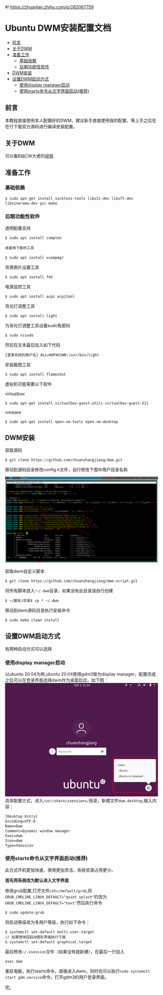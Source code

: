 #! https://zhuanlan.zhihu.com/p/262067759
# Ubuntu DWM安装配置文档

- [前言](#前言)
- [关于DWM](#关于dwm)
- [准备工作](#准备工作)
  - [基础依赖](#基础依赖)
  - [后期功能性软件](#后期功能性软件)
- [DWM安装](#dwm安装)
- [设置DWM启动方式](#设置dwm启动方式)
  - [使用display manager启动](#使用display-manager启动)
  - [使用startx命令从文字界面启动(推荐)](#使用startx命令从文字界面启动推荐)
## 前言
本教程直接使用本人配置好的DWM，建议新手直接使用我的配置，等上手之后在在行下载官方源码进行编译安装配置。
## 关于DWM
可以看B站CW大佬的[视频](https://www.bilibili.com/video/BV11J411t7RY)
## 准备工作
### 基础依赖
```
$ sudo apt-get install suckless-tools libx11-dev libxft-dev libxinerama-dev gcc make
```
### 后期功能性软件
透明配置支持
```
$ sudo apt install compton

或者用下面的工具

$ sudo apt install xcompmgr
```

背景图片设置工具
```
$ sudo apt install feh
```
电源监控工具
```
$ sudo apt install acpi acpitool
```
背光灯调整工具
```
$ sudo apt install light
```
为背光灯调整工具设置sudo免密码
```
$ sudo visudo
```
然后在文本最后加入如下代码
```
{登录系统的用户名} ALL=NOPASSWD:/usr/bin/light
```
安装截图工具
```
$ sudo apt install flameshot
```
虚拟机可能需要以下软件

virtualbox
```
$ sudo apt-get install virtualbox-guest-utils virtualbox-guest-X11
```
vmware
```
$ sudo apt-get install open-vm-tools open-vm-desktop
```
## DWM安装

获取源码
```
$ git clone https://github.com/chuanzhangjiang/dwm.git
```
移动到源码目录修改config.h文件，自行修改下图中用户目录名称

![修改](config_modify.png)

获取dwm自定义脚本
```
$ git clone https://github.com/chuanzhangjiang/dwm-script.git
```
将所有脚本放入`～/.dwm`目录，如果没有此目录请自行创建
```
$ ~/脚本/目录$ cp * ~/.dwm
```
移动到dwm源码目录执行安装命令
```
$ sudo make clean install
```
## 设置DWM启动方式
有两种启动方式可以选择
### 使用display manager启动
以ubuntu 20.04为例,ubuntu 20.04使用gdm3做为display manager，配置完成之后可以在登录界面选择dwm作为桌面启动，如下图：
![入口](desktop_entry.png)
具体配置方式，进入`/usr/share/xsessions/`目录，新建文件`dwm.desktop`,输入内容：
```
[Desktop Entry]
Encoding=UTF-8
Name=Dwm
Comment=Dynamic window manager
Exec=dwm
Icon=dwm
Type=XSession
```
### 使用startx命令从文字界面启动(推荐)
此方式开机更加快速，使用更加灵活，系统资源占用更少。

**首先将系统改为默认进入文字界面**


修改grub配置,打开文件`/etc/default/grub`,将`GRUB_CMDLINE_LINUX_DEFAULT="quiet splash"`的改为`GRUB_CMDLINE_LINUX_DEFAULT="text"`然后执行命令
```
$ sudo update-grub
```
将启动等级改为多用户等级，执行如下命令：
```
$ systemctl set-default multi-user.target 
// 如果想改回启动图形界面执行下面
$ systemctl set-default graphical.target
```
最后修改`~/.xsession`文件（如果没有就新建），在最后一行加入
```
exec dwm
```
重启电脑，执行startx命令，直接进入dwm，同时也可以执行`sudo systemctl start gdm.service`命令，打开gdm3的用户登录界面。

完。